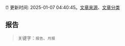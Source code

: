 :alarm_clock: 更新时间: 2025-01-07 04:40:45。[文章来源](/README.md)、[文章分类](/TAGS.md)

## 报告


> 关键字：`报告`、`月报`



